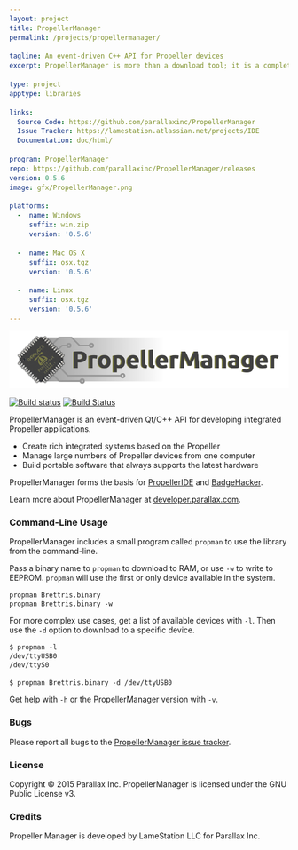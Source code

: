```yaml
---
layout: project
title: PropellerManager
permalink: /projects/propellermanager/

tagline: An event-driven C++ API for Propeller devices
excerpt: PropellerManager is more than a download tool; it is a complete API and toolset for managing Propeller devices, no matter where they are.

type: project
apptype: libraries

links:
  Source Code: https://github.com/parallaxinc/PropellerManager
  Issue Tracker: https://lamestation.atlassian.net/projects/IDE
  Documentation: doc/html/

program: PropellerManager
repo: https://github.com/parallaxinc/PropellerManager/releases
version: 0.5.6
image: gfx/PropellerManager.png

platforms:
  -  name: Windows
     suffix: win.zip
     version: '0.5.6'

  -  name: Mac OS X
     suffix: osx.tgz
     version: '0.5.6'

  -  name: Linux
     suffix: osx.tgz
     version: '0.5.6'
---
```


![logo](gfx/PropellerManager.png)

[![Build status](https://ci.appveyor.com/api/projects/status/8mwhkfrbnvuwlo1m?svg=true)](https://ci.appveyor.com/project/bweir/propellermanager) [![Build Status](https://travis-ci.org/parallaxinc/PropellerManager.svg)](https://travis-ci.org/parallaxinc/PropellerManager)

PropellerManager is an event-driven Qt/C++ API for developing integrated Propeller applications.

- Create rich integrated systems based on the Propeller
- Manage large numbers of Propeller devices from one computer
- Build portable software that always supports the latest hardware

PropellerManager forms the basis for [PropellerIDE](https://github.com/parallaxinc/PropellerIDE) and [BadgeHacker](https://github.com/parallaxinc/BadgeHacker).

Learn more about PropellerManager at [developer.parallax.com](http://developer.parallax.com/projects/propellermanager/doc/html/).

### Command-Line Usage

PropellerManager includes a small program called `propman` to use the library from the command-line.

Pass a binary name to `propman` to download to RAM, or use `-w` to write to EEPROM. `propman` will use the first or only device available in the system.

    propman Brettris.binary
    propman Brettris.binary -w

For more complex use cases, get a list of available devices with `-l`. Then use the `-d` option to download to a specific device.

    $ propman -l
    /dev/ttyUSB0
    /dev/ttyS0

    $ propman Brettris.binary -d /dev/ttyUSB0

Get help with `-h` or the PropellerManager version with `-v`.

### Bugs

Please report all bugs to the [PropellerManager issue tracker](https://lamestation.atlassian.net/projects/PROPMAN/issues).

### License

Copyright © 2015 Parallax Inc. PropellerManager is licensed under the GNU Public License v3.

### Credits

Propeller Manager is developed by LameStation LLC for Parallax Inc.

